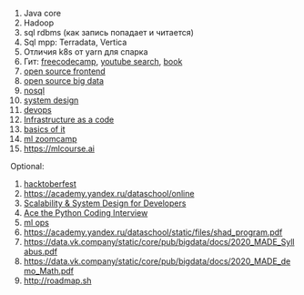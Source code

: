 1. Java core
2. Hadoop
3. sql rdbms (как запись попадает и читается)
4. Sql mpp: Terradata, Vertica
5. Отличия k8s от yarn для спарка
6. Гит: [freecodecamp](https://www.freecodecamp.org/news/advanced-git-interactive-rebase-cherry-picking-reflog-and-more/), [youtube search](https://www.youtube.com/results?search_query=git+advanced), [book](https://www.youtube.com/results?search_query=git+book)
7. [open source frontend](https://cultofmartians.com)
8. [open source big data](https://github.com/twitter/util/issues/207)
9. [nosql](https://www.freecodecamp.org/news/learn-nosql-in-3-hours/)
10. [system design](https://www.youtube.com/watch?v=xpDnVSmNFX0&list=PLMCXHnjXnTnvo6alSjVkgxV-VH6EPyvoX)
11. [devops](https://www.youtube.com/watch?v=AxCgZ7yUKrU)
12. [Infrastructure as a code](https://www.freecodecamp.org/news/what-is-infrastructure-as-code/)
13. [basics of it](https://www.coursera.org/learn/computer-networking/home/info)
14. [ml zoomcamp](https://github.com/alexeygrigorev/mlbookcamp-code/tree/master/course-zoomcamp)
15. https://mlcourse.ai


Optional:
1. [hacktoberfest](https://hacktoberfest.digitalocean.com/resources/beginners)
2. https://academy.yandex.ru/dataschool/online
3. [Scalability & System Design for Developers](https://www.educative.io/path/scalability-system-design)
4. [Ace the Python Coding Interview](https://www.educative.io/path/ace-python-coding-interview)
5. [ml ops](https://www.youtube.com/watch?v=4Vh6Zj5QLU4)
6. https://academy.yandex.ru/dataschool/static/files/shad_program.pdf
7. https://data.vk.company/static/core/pub/bigdata/docs/2020_MADE_Syllabus.pdf
8. https://data.vk.company/static/core/pub/bigdata/docs/2020_MADE_demo_Math.pdf
9. http://roadmap.sh
